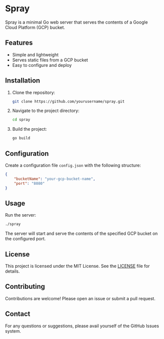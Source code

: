 # Spray

Spray is a minimal Go web server that serves the contents of a Google Cloud Platform (GCP) bucket.

## Features

- Simple and lightweight
- Serves static files from a GCP bucket
- Easy to configure and deploy

## Installation

1. Clone the repository:
    ```sh
    git clone https://github.com/yourusername/spray.git
    ```
2. Navigate to the project directory:
    ```sh
    cd spray
    ```
3. Build the project:
    ```sh
    go build
    ```

## Configuration

Create a configuration file `config.json` with the following structure:
```json
{
    "bucketName": "your-gcp-bucket-name",
    "port": "8080"
}
```

## Usage

Run the server:
```sh
./spray
```

The server will start and serve the contents of the specified GCP bucket on the configured port.

## License

This project is licensed under the MIT License. See the [LICENSE](LICENSE.md) file for details.

## Contributing

Contributions are welcome! Please open an issue or submit a pull request.

## Contact

For any questions or suggestions, please avail yourself of the GitHub Issues system.
